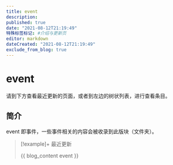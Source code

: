 ```yaml
---
title: event
description:
published: true
date: "2021-08-12T21:19:49"
特殊标签标记: #介绍与更新页
editor: markdown
dateCreated: "2021-08-12T21:19:49"
exclude_from_blog: true
---
```


# event

请到下方查看最近更新的页面，或者到左边的树状列表，进行查看条目。

## 简介

event 即事件，一些事件相关的内容会被收录到此版块（文件夹）。

> [!example]+ 最近更新
>
> {{ blog_content event }}
